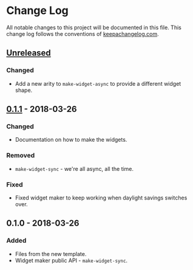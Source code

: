 # Change Log
All notable changes to this project will be documented in this file. This change log follows the conventions of [keepachangelog.com](http://keepachangelog.com/).

## [Unreleased]
### Changed
- Add a new arity to `make-widget-async` to provide a different widget shape.

## [0.1.1] - 2018-03-26
### Changed
- Documentation on how to make the widgets.

### Removed
- `make-widget-sync` - we're all async, all the time.

### Fixed
- Fixed widget maker to keep working when daylight savings switches over.

## 0.1.0 - 2018-03-26
### Added
- Files from the new template.
- Widget maker public API - `make-widget-sync`.

[Unreleased]: https://github.com/your-name/wc/compare/0.1.1...HEAD
[0.1.1]: https://github.com/your-name/wc/compare/0.1.0...0.1.1
